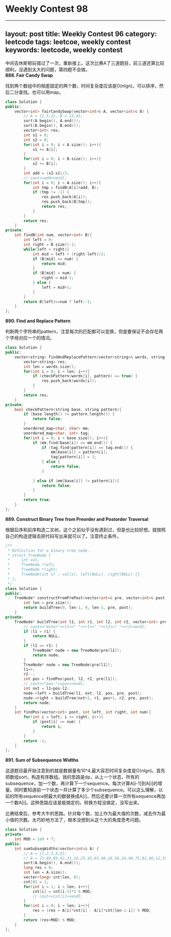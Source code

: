 # Weekly Contest 98

---
layout: post
title: Weekly Contest 96
category: leetcode
tags: leetcoe, weekly contest
keywords: leetcode, weekly contest
---
中间去休斯顿玩错过了一次，重新接上。这次比赛A了三道题目，前三道还算比较顺利，没遇到太大的问题，第四题不会做。<br>
**888. Fair Candy Swap**
<p>找到两个数组中的相差固定的两个数，时间复杂度应该是O(nlgn)。可以排序，然后二分查找。也可以用map。</p>

```c++
class Solution {
public:
    vector<int> fairCandySwap(vector<int>& A, vector<int>& B) {
        // A = {1,5,2}, B = {2,4};
        sort(A.begin(), A.end());
        sort(B.begin(), B.end());
        vector<int> res;
        int s1 = 0;
        int s2 = 0;
        for(int i = 0; i < A.size(); i++){
            s1 += A[i];
        }
        for(int i = 0; i < B.size(); i++){
            s2 += B[i];
        }
        int add = (s2-s1)/2;
        // cout<<add<<endl;
        for(int i = 0; i < A.size(); i++){
            int tmp = findB(A[i]+add, B);
            if (tmp != -1) {
                res.push_back(A[i]);
                res.push_back(B[tmp]);
                return res;
            }
        }
        return res;
    }
private:
    int findB(int num, vector<int> B){
        int left = 0;
        int right = B.size()-1;
        while(left < right){
            int mid = left + (right-left)/2;
            if (B[mid] == num) {
                return mid;
            }
            if (B[mid] > num) {
                right = mid-1;
            } else {
                left = mid+1;
            }
        }
        return B[left]==num ? left:-1;
    }
};
```

**890. Find and Replace Pattern**
<p>判断两个字符串的pattern，注意每次的匹配都可以变换，但是要保证不会存在两个字母对应一个的情况。</p>

```c++
class Solution {
public:
    vector<string> findAndReplacePattern(vector<string>& words, string pattern) {
        vector<string> res;
        int len = words.size();
        for(int i = 0; i < len; i++){
            if (checkPattern(words[i], pattern) == true) {
                res.push_back(words[i]);
            }
        }
        return res;
    }
private:
    bool checkPattern(string base, string pattern){
        if (base.length() != pattern.length()) {
            return false;
        }
        unordered_map<char, char> mm;
        unordered_map<char, int> tag;
        for(int i = 0; i < base.size(); i++){
            if (mm.find(base[i]) == mm.end()) {
                if (tag.find(pattern[i]) == tag.end()) {
                    mm[base[i]] = pattern[i];
                    tag[pattern[i]] = 1;
                } else {
                    return false;
                }
                
            } else if (mm[base[i]] != pattern[i]){
                return false;
            }
        }
        return true;
    }
};
```

**889. Construct Binary Tree from Preorder and Postorder Traversal**
<p>根据后序和前序构造二叉树，这个之前似乎没有遇到过，但是也比较好想。就按照自己的构造逻辑去把代码写出来就可以了。注意终止条件。</p>

```c++
/**
 * Definition for a binary tree node.
 * struct TreeNode {
 *     int val;
 *     TreeNode *left;
 *     TreeNode *right;
 *     TreeNode(int x) : val(x), left(NULL), right(NULL) {}
 * };
 */
class Solution {
public:
    TreeNode* constructFromPrePost(vector<int>& pre, vector<int>& post) {
        int len = pre.size();
        return buildTree(0, len-1, 0, len-1, pre, post);
    }
private:
    TreeNode* buildTree(int l1, int r1, int l2, int r2, vector<int> pre, vector<int> post){
        // cout<<"enter"<<l1<<" "<<r1<<" "<<l2<<" "<<r2<<endl;
        if (l1 > r1) {
            return NULL;
        }
        if (l1 == r1) {
            TreeNode* node = new TreeNode(pre[l1]);
            return node;
        }
        TreeNode* node = new TreeNode(pre[l1]);
        l1++;
        r2--;
        int pos = findPos(post, l2, r2, pre[l1]);
        // cout<<"pos:"<<pos<<endl;
        int nxt = l1+pos-l2;
        node->left = buildTree(l1, nxt, l2, pos, pre, post);
        node->right = buildTree(nxt+1, r1, pos+1, r2, pre, post);
        return node;
    }
    int findPos(vector<int> post, int left, int right, int num){
        for(int i = left; i <= right; i++){
            if (post[i] == num) {
                return i;
            }
        }
        return -1;
    }
};
```
**891. Sum of Subsequence Widths**

<p>这道题目最开始注意到的就是数据量有10^4,最大容忍时间复杂度是O(nlgn)。首先把数组sort，构造有序数组。我的思路是dp，从上一个状态，所有的subsequence，加一个数，再计算下一个sequence。每次计算A[i-1]到A[i]的增量。同时要知道前一个状态一共计算了多少个subsequence。可以这么理解，以前的所有sequence把最大的数替换成A[i]，然后还要计算一次所有sequence再加一个数A[i]。这种思路应该是能搞定的。转换方程没搞定，没写出来。</p>
<p>比赛结束后，参考大牛的思路。针对每个数，加上作为最大值的次数，减去作为最小值的次数。太巧妙地方法了，根本没想到从这个大的角度思考问题。</p>

```c++
class Solution {
private:
    int MOD = 1e9 + 7;
public:
    int sumSubseqWidths(vector<int>& A) {
        // A = {1,2,3,4,5};
        // A = {5,69,89,92,31,16,25,45,63,40,16,56,24,40,75,82,40,12,50,62,92,44,67,38,92,22,91,24,26,21,100,42,23,56,64,43,95,76,84,79,89,4,16,94,16,77,92,9,30,13};
        sort(A.begin(), A.end());
        long res = 0;
        int len = A.size();
        vector<long> cnt(len, 0);
        cnt[0] = 1;
        for(int i = 1; i < len; i++){
            cnt[i] = cnt[i-1]*2 % MOD;
            // cout<<cnt[i]<<endl;
        }
        for(int i = 0; i < len; i++){
            res = (res + A[i]*cnt[i] - A[i]*cnt[len-1-i]) % MOD;
        }
        return (res+MOD) % MOD;
    }
};
```

